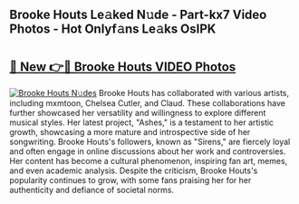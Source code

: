 ## Brooke Houts Le𝚊ked N𝚞de - Part-kx7 Video Photos - Hot Onlyf𝚊ns Le𝚊ks OsIPK

# <h2><a href="http://ab38258.deff.icu/?id=Brooke+Houts">🔗 New 👉🔴 Brooke Houts VIDEO Photos</a></h2>

[![Brooke Houts N𝚞des](https://i.imgur.com/rIISA9y.gif)](http://ab38258.deff.icu/?id=Brooke+Houts)
Brooke Houts has collaborated with various artists, including mxmtoon, Chelsea Cutler, and Claud. These collaborations have further showcased her versatility and willingness to explore different musical styles. Her latest project, "Ashes," is a testament to her artistic growth, showcasing a more mature and introspective side of her songwriting. Brooke Houts's followers, known as "Sirens," are fiercely loyal and often engage in online discussions about her work and controversies. Her content has become a cultural phenomenon, inspiring fan art, memes, and even academic analysis. Despite the criticism, Brooke Houts's popularity continues to grow, with some fans praising her for her authenticity and defiance of societal norms.
